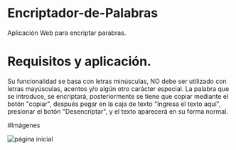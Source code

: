 # Encriptador-de-Palabras
Aplicación Web para encriptar parabras.


# Requisitos y aplicación.
Su funcionalidad se basa con letras minúsculas, NO debe ser utilizado con letras mayúsculas, acentos y/o algún otro carácter especial.
La palabra que se introduce, se encriptará, posteriormente se tiene que copiar mediante el botón "copiar", después pegar en la caja de texto "Ingresa el texto aquí", presionar el botón "Desencriptar", y el texto aparecerá en su forma normal. 

#Imágenes

![página inicial](https://github.com/user-attachments/assets/49568f57-927f-43ef-8f22-47578c577d98)

